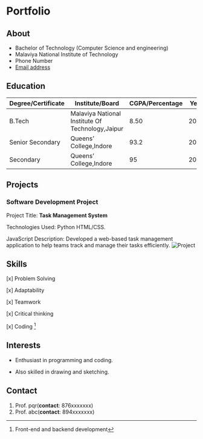# Portfolio

## About
+ Bachelor of Technology
(Computer Science and engineering)
+ Malaviya National Institute of Technology
+ Phone Number
+ [Email address](ruchika.yadav1285@gmail.com)

## Education
| Degree/Certificate | Institute/Board |CGPA/Percentage |Year|
|-------|--------|--------|--------|
| B.Tech | Malaviya National Institute Of Technology,Jaipur | 8.50 | 2027 |
| Senior Secondary |Queens’ College,Indore |93.2 | 2023|
| Secondary |Queens’ College,Indore |95 | 2021|

## Projects
### Software Development Project

Project Title: **Task Management System**

Technologies Used: Python HTML/CSS.

JavaScript Description: Developed a web-based task management application to help teams track and
manage their tasks efficiently.
![Project](https://www.ntaskmanager.com/wp-content/uploads/2020/10/project-design-in-project-management.png)

## Skills
[x] Problem Solving

[x] Adaptability

[x] Teamwork

[x] Critical thinking

[x] Coding [^1]

[^1]: Front-end and backend development

## Interests
* Enthusiast in programming and coding.
- Also skilled in drawing and sketching.

## Contact

1. Prof. pqr(**contact**: 876xxxxxxx)
2. Prof. abc(**contact**: 894xxxxxxx)
